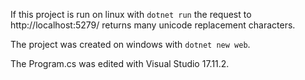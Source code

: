 If this project is run on linux with `dotnet run` the request to http://localhost:5279/ returns many unicode replacement characters.

The project was created on windows with `dotnet new web`.

The Program.cs was edited with Visual Studio 17.11.2.